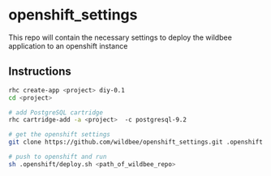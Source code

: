 openshift_settings
==================

This repo will contain the necessary settings to deploy the wildbee application to an openshift instance

## Instructions
```bash
rhc create-app <project> diy-0.1
cd <project>

# add PostgreSQL cartridge
rhc cartridge-add -a <project>  -c postgresql-9.2

# get the openshift settings
git clone https://github.com/wildbee/openshift_settings.git .openshift

# push to openshift and run
sh .openshift/deploy.sh <path_of_wildbee_repo>
```
